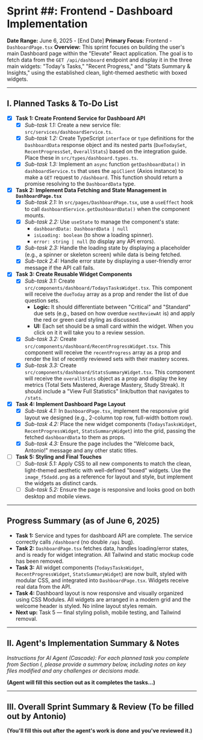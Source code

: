 # Sprint ##: Frontend - Dashboard Implementation

**Date Range:** June 6, 2025 - [End Date]
**Primary Focus:** Frontend - `DashboardPage.tsx`
**Overview:** This sprint focuses on building the user's main Dashboard page within the "Elevate" React application. The goal is to fetch data from the `GET /api/dashboard` endpoint and display it in the three main widgets: "Today's Tasks," "Recent Progress," and "Stats Summary & Insights," using the established clean, light-themed aesthetic with boxed widgets.

---

## I. Planned Tasks & To-Do List

- [x] **Task 1: Create Frontend Service for Dashboard API**
    - [x] *Sub-task 1.1:* Create a new service file: `src/services/dashboardService.ts`.
    - [x] *Sub-task 1.2:* Create TypeScript `interface` or `type` definitions for the `DashboardData` response object and its nested parts (`DueTodaySet`, `RecentProgressSet`, `OverallStats`) based on the integration guide. Place these in `src/types/dashboard.types.ts`.
    - [x] *Sub-task 1.3:* Implement an `async` function `getDashboardData()` in `dashboardService.ts` that uses the `apiClient` (Axios instance) to make a `GET` request to `/dashboard`. This function should return a promise resolving to the `DashboardData` type.

- [x] **Task 2: Implement Data Fetching and State Management in `DashboardPage.tsx`**
    - [x] *Sub-task 2.1:* In `src/pages/DashboardPage.tsx`, use a `useEffect` hook to call `dashboardService.getDashboardData()` when the component mounts.
    - [x] *Sub-task 2.2:* Use `useState` to manage the component's state:
        - `dashboardData: DashboardData | null`
        - `isLoading: boolean` (to show a loading spinner).
        - `error: string | null` (to display any API errors).
    - [x] *Sub-task 2.3:* Handle the loading state by displaying a placeholder (e.g., a spinner or skeleton screen) while data is being fetched.
    - [x] *Sub-tack 2.4:* Handle error state by displaying a user-friendly error message if the API call fails.

- [x] **Task 3: Create Reusable Widget Components**
    - [x] *Sub-task 3.1:* Create `src/components/dashboard/TodaysTasksWidget.tsx`. This component will receive the `dueToday` array as a prop and render the list of due question sets.
        - **Logic:** It should differentiate between "Critical" and "Standard" due sets (e.g., based on how overdue `nextReviewAt` is) and apply the red or green card styling as discussed.
        - **UI:** Each set should be a small card within the widget. When you click on it it will take you to a review session.
    - [x] *Sub-task 3.2:* Create `src/components/dashboard/RecentProgressWidget.tsx`. This component will receive the `recentProgress` array as a prop and render the list of recently reviewed sets with their mastery scores.
    - [x] *Sub-task 3.3:* Create `src/components/dashboard/StatsSummaryWidget.tsx`. This component will receive the `overallStats` object as a prop and display the key metrics (Total Sets Mastered, Average Mastery, Study Streak). It should include a "View Full Statistics" link/button that navigates to `/stats`.
- [x] **Task 4: Implement Dashboard Page Layout**
    - [x] *Sub-task 4.1:* In `DashboardPage.tsx`, implement the responsive grid layout we designed (e.g., 2-column top row, full-width bottom row).
    - [x] *Sub-task 4.2:* Place the new widget components (`TodaysTasksWidget`, `RecentProgressWidget`, `StatsSummaryWidget`) into the grid, passing the fetched `dashboardData` to them as props.
    - [x] *Sub-task 4.3:* Ensure the page includes the "Welcome back, Antonio!" message and any other static titles.

- [ ] **Task 5: Styling and Final Touches**
    - [ ] *Sub-task 5.1:* Apply CSS to all new components to match the clean, light-themed aesthetic with well-defined "boxed" widgets. Use the `image_f5dadd.png` as a reference for layout and style, but implement the widgets as distinct cards.
    - [ ] *Sub-task 5.2:* Ensure the page is responsive and looks good on both desktop and mobile views.

---

## Progress Summary (as of June 6, 2025)

- **Task 1:** Service and types for dashboard API are complete. The service correctly calls `/dashboard` (no double `/api` bug).
- **Task 2:** `DashboardPage.tsx` fetches data, handles loading/error states, and is ready for widget integration. All Tailwind and static mockup code has been removed.
- **Task 3:** All widget components (`TodaysTasksWidget`, `RecentProgressWidget`, `StatsSummaryWidget`) are now built, styled with modular CSS, and integrated into `DashboardPage.tsx`. Widgets receive real data from the API.
- **Task 4:** Dashboard layout is now responsive and visually organized using CSS Modules. All widgets are arranged in a modern grid and the welcome header is styled. No inline layout styles remain.
- **Next up:** Task 5 — final styling polish, mobile testing, and Tailwind removal.



---

## II. Agent's Implementation Summary & Notes

*Instructions for AI Agent (Cascade): For each planned task you complete from Section I, please provide a summary below, including notes on key files modified and any challenges or decisions made.*

**(Agent will fill this section out as it completes the tasks...)**

---

## III. Overall Sprint Summary & Review (To be filled out by Antonio)

**(You'll fill this out after the agent's work is done and you've reviewed it.)**
